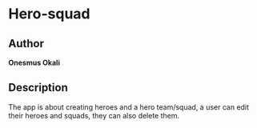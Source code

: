 # Hero-squad

## Author
**Onesmus Okali**

## Description
The app is about creating heroes and a hero team/squad,  a user can edit their heroes and squads, they can also delete them. 

